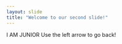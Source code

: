 ```yaml
---
layout: slide
title: "Welcome to our second slide!"
---
```

I AM JUNIOR
Use the left arrow to go back!
